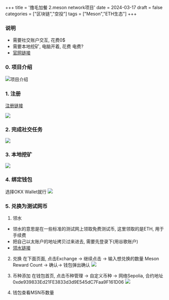 +++
title = '撸毛加餐 2.meson network项目'
date = 2024-03-17
draft = false
categories = ["区块链","空投"]
tags = ["Meson","ETH生态"]
+++


### 说明
- 需要社交账户交互, 花费0$
- 需要本地挖矿, 电脑开着, 花费 电费?
- [官网链接](https://dashboard.gaganode.com/register?referral_code=lmbfcbcrznhzgxp)

### 0. 项目介绍
![项目介绍](/airdrop/meson.network-rootdata.png)

### 1. 注册
[注册链接](https://dashboard.gaganode.com/register?referral_code=lmbfcbcrznhzgxp)

![](/airdrop/meson.network-1.png)

### 2. 完成社交任务
![](/airdrop/meson.network-2.png)

### 3. 本地挖矿
![](/airdrop/meson.network-3.png)

### 4. 绑定钱包
选择OKX Wallet就行
![](/airdrop/meson.network-4.png)

### 5. 兑换为测试网币
1. 领水
- 领水的意思是在一些标准的测试网上领取免费测试币, 这里领取的是ETH, 用于手续费
- 把自己以太账户的地址拷贝过来进去, 需要先登录下(用谷歌账户)
- [领水链接](https://www.alchemy.com/faucets/ethereum-sepolia)

2. 兑换
在下面页面, 点击Exchange -> 继续点击 -> 输入想兑换的数量 Meson Reward Count -> 确认-> 钱包弹出确认
![](/airdrop/meson.network-51.png)

3. 币种添加
在钱包首页, 点击币种管理 -> 自定义币种 -> 网络Sepolia, 合约地址 0xde939833Ed21FE3833d3d9E545dC7Faa9F161D06
![](/airdrop/meson.network-52.png)

4. 钱包查看MSN币数量